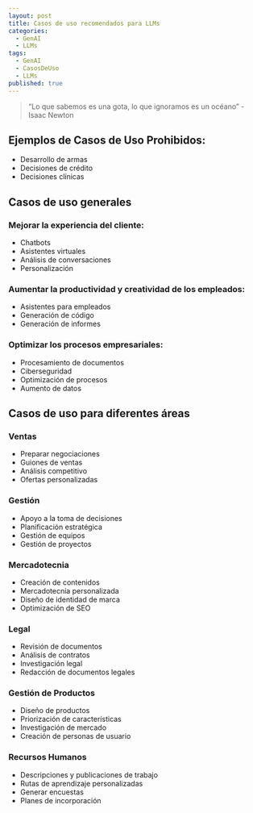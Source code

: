 ```yaml
---
layout: post
title: Casos de uso recomendados para LLMs
categories:
  - GenAI
  - LLMs
tags:
  - GenAI
  - CasosDeUso
  - LLMs
published: true
---
```


> “Lo que sabemos es una gota, lo que ignoramos es un océano” - Isaac Newton

## Ejemplos de Casos de Uso Prohibidos:
  - Desarrollo de armas
  - Decisiones de crédito
  - Decisiones clínicas

## Casos de uso generales 

### Mejorar la experiencia del cliente:
- Chatbots
- Asistentes virtuales
- Análisis de conversaciones
- Personalización

### Aumentar la productividad y creatividad de los empleados:
- Asistentes para empleados
- Generación de código
- Generación de informes

### Optimizar los procesos empresariales:
- Procesamiento de documentos
- Ciberseguridad
- Optimización de procesos
- Aumento de datos

## Casos de uso  para diferentes áreas

### Ventas
- Preparar negociaciones
- Guiones de ventas
- Análisis competitivo
- Ofertas personalizadas

### Gestión
- Apoyo a la toma de decisiones
- Planificación estratégica
- Gestión de equipos
- Gestión de proyectos

### Mercadotecnia
- Creación de contenidos
- Mercadotecnia personalizada
- Diseño de identidad de marca
- Optimización de SEO

### Legal
- Revisión de documentos
- Análisis de contratos
- Investigación legal
- Redacción de documentos legales

### Gestión de Productos
- Diseño de productos
- Priorización de características
- Investigación de mercado
- Creación de personas de usuario

### Recursos Humanos
- Descripciones y publicaciones de trabajo
- Rutas de aprendizaje personalizadas
- Generar encuestas
- Planes de incorporación